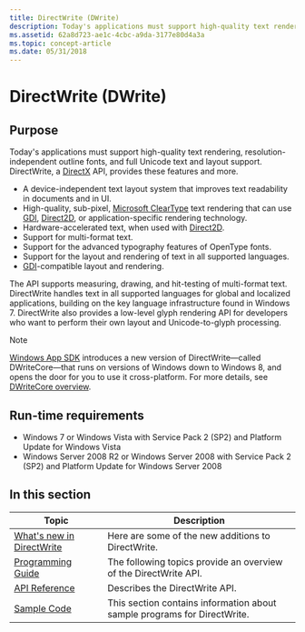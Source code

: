 ```yaml
---
title: DirectWrite (DWrite)
description: Today's applications must support high-quality text rendering, resolution-independent outline fonts, and full Unicode text and layout support. DirectWrite, a [DirectX](../directx.md) API, provides these features and more.
ms.assetid: 62a8d723-ae1c-4cbc-a9da-3177e80d4a3a
ms.topic: concept-article
ms.date: 05/31/2018
---
```


# DirectWrite (DWrite)

## Purpose

Today's applications must support high-quality text rendering, resolution-independent outline fonts, and full Unicode text and layout support. DirectWrite, a [DirectX](../directx.md) API, provides these features and more.

- A device-independent text layout system that improves text readability in documents and in UI.
- High-quality, sub-pixel, [Microsoft ClearType](/typography/cleartype/) text rendering that can use [GDI](interoperating-with-gdi.md), [Direct2D](rendering-by-using-direct2d.md), or application-specific rendering technology.
- Hardware-accelerated text, when used with [Direct2D](rendering-by-using-direct2d.md).
- Support for multi-format text.
- Support for the advanced typography features of OpenType fonts.
- Support for the layout and rendering of text in all supported languages.
- [GDI](interoperating-with-gdi.md)-compatible layout and rendering.

The API supports measuring, drawing, and hit-testing of multi-format text. DirectWrite handles text in all supported languages for global and localized applications, building on the key language infrastructure found in Windows 7. DirectWrite also provides a low-level glyph rendering API for developers who want to perform their own layout and Unicode-to-glyph processing.

> [!NOTE]
> [Windows App SDK](/windows/apps/windows-app-sdk/) introduces a new version of DirectWrite&mdash;called DWriteCore&mdash;that runs on versions of Windows down to Windows 8, and opens the door for you to use it cross-platform. For more details, see [DWriteCore overview](dwritecore-overview.md).

## Run-time requirements

- Windows 7 or Windows Vista with Service Pack 2 (SP2) and Platform Update for Windows Vista
- Windows Server 2008 R2 or Windows Server 2008 with Service Pack 2 (SP2) and Platform Update for Windows Server 2008

## In this section

| Topic | Description |
|-|-|
| [What's new in DirectWrite](what-s-new-in-directwrite-for-windows-8-consumer-preview.md)<br/> | Here are some of the new additions to DirectWrite. <br/> |
| [Programming Guide](programming-guide.md)<br/> | The following topics provide an overview of the DirectWrite API.<br/> |
| [API Reference](reference.md)<br/> | Describes the DirectWrite API.<br/> |
| [Sample Code](samples.md)<br/> | This section contains information about sample programs for DirectWrite.<br/> |
